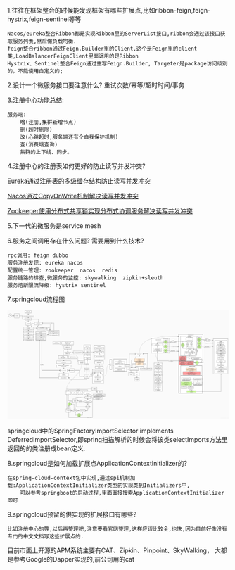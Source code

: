 1.往往在框架整合的时候能发现框架有哪些扩展点,比如ribbon-feign,feign-hystrix,feign-sentinel等等

    Nacos/eureka整合Ribbon都是实现Ribbon里的ServerList接口,ribbon会通过该接口获取服务列表,然后做负载均衡.
    feign整合ribbon通过Feign.Builder里的Client,这个是Feign里的client类,LoadBalancerFeignClient里面调用的是Ribbon
    Hystrix、Sentinel整合Feign通过重写Feign.Builder, Targeter是package访问级别的，不能使用自定义的;


2.设计一个微服务接口要注意什么? 重试次数/幂等/超时时间/事务

3.注册中心功能总结:

    服务端:
        增(注册,集群新增节点)
        删(超时剔除)
        改(心跳超时,服务端还有个自我保护机制)
        查(消费端查询)
        集群的上下线、同步。

4.注册中心的注册表如何更好的防止读写并发冲突?

[Eureka通过注册表的多级缓存结构防止读写并发冲突](https://www.jianshu.com/p/42b0d7351760)

[Nacos通过CopyOnWrite机制解决读写并发冲突](https://blog.csdn.net/Anenan/article/details/125763247)

[Zookeeper使用分布式共享锁实现分布式协调服务解决读写并发冲突](https://www.cnblogs.com/coshaho/p/6995558.html)


5.下一代的微服务是service mesh

6.服务之间调用存在什么问题? 需要用到什么技术?

    rpc调用: feign dubbo
    服务注册发现: eureka nacos
    配置统一管理: zookeeper  nacos  redis
    服务链路的排查,微服务的监控: skywalking  zipkin+sleuth
    服务熔断限流降级: hystrix sentinel
7.springcloud流程图

![springcloud流程图](img/springcloud调用流程图.jpg)

springcloud中的SpringFactoryImportSelector implements  DeferredImportSelector,即spring扫描解析的时候会将该类selectImports方法里返回的的类注册成bean定义.

8.springcloud是如何加载扩展点ApplicationContextInitializer的?
    
    在spring-cloud-context包中实现,通过spi机制加载:ApplicationContextInitializer类型的实现类到Initializers中, 
        可以参考springboot的启动过程,里面直接搜索ApplicationContextInitializer即可

9.springcloud预留的供实现的扩展接口有哪些?

    比如注册中心的等,以后再整理吧,注意要看官网整理,这样应该比较全,也快,因为目前好像没有专门的中文文档写这些扩展点的.

目前市面上开源的APM系统主要有CAT、Zipkin、Pinpoint、SkyWalking，
大都是参考Google的Dapper实现的,前公司用的cat























    